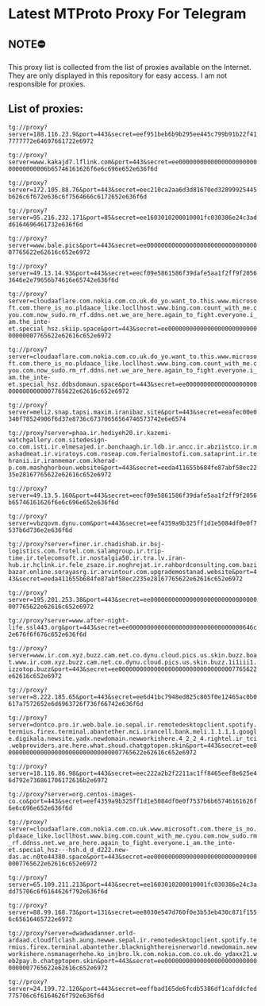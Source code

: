 # Latest MTProto Proxy For Telegram

## NOTE⛔

This proxy list is collected from the list of proxies available on the Internet. They are only displayed in this repository for easy access. I am not responsible for proxies.

## List of proxies:

`tg://proxy?server=188.116.23.9&port=443&secret=eef951beb6b9b295ee445c799b91b22f417777772e64697661722e6972`

`tg://proxy?server=www.kakajd7.lflink.com&port=443&secret=ee000000000000000000000000000000006b65746161626f6e6c696e652e636f6d`

`tg://proxy?server=172.105.88.76&port=443&secret=eec210ca2aa6d3d81670ed32899925445b626c6f672e636c6f7564666c6172652e636f6d`

`tg://proxy?server=95.216.232.171&port=85&secret=ee1603010200010001fc030386e24c3add6164696461732e636f6d`

`tg://proxy?server=www.bale.pics&port=443&secret=ee000000000000000000000000000000007765622e62616c652e6972`

`tg://proxy?server=49.13.14.93&port=443&secret=eecf09e5861586f39dafe5aa1f2ff9f20563646e2e79656b74616e65742e636f6d`

`tg://proxy?server=cloudaaflare.com.nokia.com.co.uk.do_yo.want_to.this.www.microsoft.com.there_is_no.pldaace_like.locllhost.www.bing.com.count_with_me.cyou.com.now_sudo.rm_rf.ddns.net.we_are_here.again_to_fight.everyone.i_am.the_inte-et.special_hsz.skiip.space&port=443&secret=ee000000000000000000000000000000007765622e62616c652e6972`

`tg://proxy?server=cloudaaflare.com.nokia.com.co.uk.do_yo.want_to.this.www.microsoft.com.there_is_no.pldaace_like.locllhost.www.bing.com.count_with_me.cyou.com.now_sudo.rm_rf.ddns.net.we_are_here.again_to_fight.everyone.i_am.the_inte-et.special_hsz.ddbsdomaun.space&port=443&secret=ee000000000000000000000000000000007765622e62616c652e6972`

`tg://proxy?server=meli2.snap.tapsi.maxim.iranibaz.site&port=443&secret=eeafec00e0340f78524906f6d37e8736c67370656564746573742e6e6574`

`tg://proxy?server=phaa.ir.hediyeh20.ir.kazemi-watchgallery.com.sitedesign-co.com.isti.ir.elmesajed.ir.bonchaagh.ir.ldb.ir.ancc.ir.abziistco.ir.mashadmeat.ir.viratoys.com.roseap.com.ferialmostofi.com.sataprint.ir.tehranii.ir.iranmemar.com.kherad-p.com.mashghorboun.website&port=443&secret=eeda411655b684fe87abf58ec2235e28167765622e62616c652e6972`

`tg://proxy?server=49.13.5.160&port=443&secret=eecf09e5861586f39dafe5aa1f2ff9f2056b65746161626f6e6c696e652e636f6d`

`tg://proxy?server=vbzqovm.dynu.com&port=443&secret=eef4359a9b325ff1d1e5084df0e0f7537b6d736e2e636f6d`

`tg://proxy?server=finer.ir.chadishab.ir.bsj-logistics.com.frotel.com.salamgroup.ir.trip-time.ir.telecomsoft.ir.nostalgia50.ir.tra.lv.iran-hub.ir.hclink.ir.fele_zsaze.ir.noghrejat.ir.rahbordconsulting.com.bazibazar.online.sorayasrg.ir.arvintour.com.upgrademostanad.website&port=443&secret=eeda411655b684fe87abf58ec2235e28167765622e62616c652e6972`

`tg://proxy?server=195.201.253.38&port=443&secret=ee000000000000000000000000000000007765622e62616c652e6972`

`tg://proxy?server=www.after-night-life.ssl443.org&port=443&secret=ee00000000000000000000000000000000646c2e676f6f676c652e636f6d`

`tg://proxy?server=www.ir.com.xyz.buzz.cam.net.co.dynu.cloud.pics.us.skin.buzz.boat.www.ir.com.xyz.buzz.cam.net.co.dynu.cloud.pics.us.skin.buzz.1i1iii1.izzotop.buzz&port=443&secret=ee000000000000000000000000000000007765622e62616c652e6972`

`tg://proxy?server=8.222.185.65&port=443&secret=ee6d41bc7948ed825c805f0e12465ac0b0617a7572652e6d6963726f736f66742e636f6d`

`tg://proxy?server=dontco.pro.ir.web.bale.io.sepal.ir.remotedesktopclient.spotify.termius.firex.terminal.abantether.mci.irancell.bank.meli.1.1.1.1.google.digikala.newsite.yadx.newdomain.newworkishere.4_2_2_4.rightel.ir_tci.webproviders.are.here.what.shoud.chatgptopen.skin&port=443&secret=ee000000000000000000000000000000007765622e62616c652e6972`

`tg://proxy?server=18.116.86.98&port=443&secret=eec222a2b2f2211ac1ff8465eef8e625e46d792e736861706172616b2e6972`

`tg://proxy?server=org.centos-images-co.co&port=443&secret=eef4359a9b325ff1d1e5084df0e0f7537b6b65746161626f6e6c696e652e636f6d`

`tg://proxy?server=cloudaaflare.com.nokia.com.co.uk.www.microsoft.com.there_is_no.pldaace_like.locllhost.www.bing.com.count_with_me.cyou.com.now_sudo.rm_rf.ddnss.net.we_are_here.again_to_fight.everyone.i_am.the_inte-et.special_hsz---hsh.d_d_d222.new-das.ac.n0te44380.space&port=443&secret=ee000000000000000000000000000000007765622e62616c652e6972`

`tg://proxy?server=65.109.211.213&port=443&secret=ee1603010200010001fc030386e24c3add75706c6f6164626f792e636f6d`

`tg://proxy?server=88.99.168.73&port=131&secret=ee8030e547d760f0e3b53eb430c871f1556c65616465722e6972`

`tg://proxy?server=dwadwadanner.orld-ardaad.cloudflclash.aung.newwe.sepal.ir.remotedesktopclient.spotify.termius.firex.terminal.abantether.blacknighthereisnerworld.newdomain.newworkishere.nsmanagerhehe.ko_injbro.lk.com.nokia.com.co.uk.do_ydaxx21.web2pay.b.chatgptopen.skin&port=443&secret=ee000000000000000000000000000000007765622e62616c652e6972`

`tg://proxy?server=24.199.72.120&port=443&secret=eeffbad165de6fcdb5386df1cafddcfed775706c6f6164626f792e636f6d`

